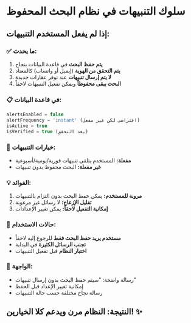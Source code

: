 # سلوك التنبيهات في نظام البحث المحفوظ

## إذا لم يفعل المستخدم التنبيهات:

### ✅ **ما يحدث:**
1. **يتم حفظ البحث** في قاعدة البيانات بنجاح
2. **يتم التحقق من الهوية** (إيميل أو واتساب) كالمعتاد
3. **لا يتم إرسال تنبيهات** عند توفر عقارات جديدة
4. **البحث يبقى محفوظاً** ويمكن تفعيل التنبيهات لاحقاً

### 📋 **في قاعدة البيانات:**
```sql
alertsEnabled = false
alertFrequency = 'instant' (افتراضي لكن غير مفعل)
isActive = true
isVerified = true (بعد التحقق)
```

### 🔔 **خيارات التنبيهات:**
- **مفعلة:** المستخدم يتلقى تنبيهات فورية/يومية/أسبوعية
- **غير مفعلة:** البحث محفوظ بدون تنبيهات

### 💡 **الفوائد:**
1. **مرونة للمستخدم:** يمكن حفظ البحث بدون التزام بالتنبيهات
2. **تقليل الإزعاج:** لا رسائل غير مرغوبة
3. **إمكانية التفعيل لاحقاً:** يمكن تغيير الإعدادات

### 🎯 **حالات الاستخدام:**
- **مستخدم يريد حفظ البحث فقط** للرجوع إليه لاحقاً
- **تجنب الرسائل الكثيرة** في البداية
- **اختبار النظام** قبل تفعيل التنبيهات

### 📱 **الواجهة:**
- رسالة واضحة: "سيتم حفظ البحث بدون إرسال تنبيهات"
- إمكانية تغيير الإعداد قبل الحفظ
- رسالة نجاح مختلفة حسب حالة التنبيهات

## النتيجة: النظام مرن ويدعم كلا الخيارين! ✨